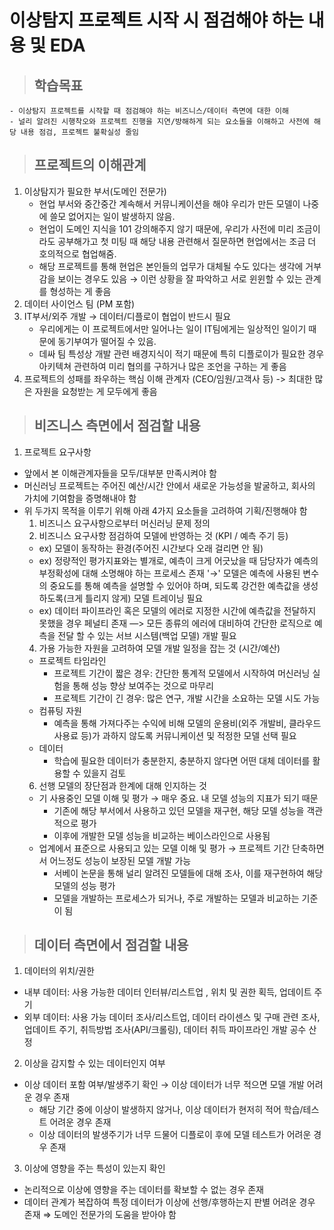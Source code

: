 # 이상탐지 프로젝트 시작 시 점검해야 하는 내용 및 EDA

> ## 학습목표
    - 이상탐지 프로젝트를 시작할 때 점검해야 하는 비즈니스/데이터 측면에 대한 이해
    - 널리 알려진 시행착오와 프로젝트 진행을 지연/방해하게 되는 요소들을 이해하고 사전에 해당 내용 점검, 프로젝트 불확실성 줄임
    
> ## 프로젝트의 이해관계
1. 이상탐지가 필요한 부서(도메인 전문가)
      - 현업 부서와 중간중간 계속해서 커뮤니케이션을 해야 우리가 만든 모델이 나중에 쓸모 없어지는 일이 발생하지 않음.
      - 현업이 도메인 지식을 101 강의해주지 않기 때문에, 우리가 사전에 미리 조금이라도 공부해가고 첫 미팅 때 해당 내용 관련해서 질문하면 현업에서는 조금 더 호의적으로 협업해줌. 
      - 해당 프로젝트를 통해 현업은 본인들의 업무가 대체될 수도 있다는 생각에 거부감을 보이는 경우도 있음 → 이런 상황을 잘 파악하고 서로 윈윈할 수 있는 관계를 형성하는 게 좋음
2. 데이터 사이언스 팀 (PM 포함)
3. IT부서/외주 개발 → 데이터/디플로이 협업이 반드시 필요
      - 우리에게는 이 프로젝트에서만 일어나는 일이 IT팀에게는 일상적인 일이기 때문에 동기부여가 떨어질 수 있음. 
      - 데싸 팀 특성상 개발 관련 배경지식이 적기 때문에 특히 디플로이가 필요한 경우 아키텍쳐 관련하여 미리 협의를 구하거나 많은 조언을 구하는 게 좋음
4. 프로젝트의 성패를 좌우하는 핵심 이해 관계자 (CEO/임원/고객사 등) -> 최대한 많은 자원을 요청받는 게 모두에게 좋음

> ## 비즈니스 측면에서 점검할 내용
1. 프로젝트 요구사항
  - 앞에서 본 이해관계자들을 모두/대부분 만족시켜야 함
  - 머신러닝 프로젝트는 주어진 예산/시간 안에서 새로운 가능성을 발굴하고, 회사의 가치에 기여함을 증명해내야 함
  - 위 두가지 목적을 이루기 위해 아래 4가지 요소들을 고려하여 기획/진행해야 함
    1. 비즈니스 요구사항으로부터 머신러닝 문제 정의
    2. 비즈니스 요구사항 점검하여 모델에 반영하는 것 (KPI / 예측 주기 등)
      - ex) 모델이 동작하는 환경(주어진 시간보다 오래 걸리면 안 됨)
      - ex) 정량적인 평가지표와는 별개로, 예측이 크게 어긋났을 때 담당자가 예측의 부정확성에 대해 소명해야 하는 프로세스 존재
           '&rarr;' 모델은 예측에 사용된 변수의 중요도를 통해 예측을 설명할 수 있어야 하며, 되도록 강건한 예측값을 생성하도록(크게 틀리지 않게) 모델 트레이닝 필요
      - ex) 데이터 파이프라인 혹은 모델의 에러로 지정한 시간에 예측값을 전달하지 못했을 경우 페널티 존재 —> 모든 종류의 에러에 대비하여 간단한 로직으로 예측을 전달 할 수 있는 서브 시스템(백업 모델) 개발 필요
    4. 가용 가능한 자원을 고려하여 모델 개발 일정을 잡는 것 (시간/예산)
      - 프로젝트 타임라인
        - 프로젝트 기간이 짧은 경우: 간단한 통계적 모델에서 시작하여 머신러닝 실험을 통해 성능 향상 보여주는 것으로 마무리
        - 프로젝트 기간이 긴 경우: 많은 연구, 개발 시간을 소요하는 모델 시도 가능
      - 컴퓨팅 자원
        - 예측을 통해 가져다주는 수익에 비해 모델의 운용비(외주 개발비, 클라우드 사용료 등)가 과하지 않도록 커뮤니케이션 및 적정한 모델 선택 필요
      - 데이터
        - 학습에 필요한 데이터가 충분한지, 충분하지 않다면 어떤 대체 데이터를 활용할 수 있을지 검토
    6. 선행 모델의 장단점과 한계에 대해 인지하는 것
      - 기 사용중인 모델 이해 및 평가 → 매우 중요. 내 모델 성능의 지표가 되기 때문
        - 기존에 해당 부서에서 사용하고 있던 모델을 재구현, 해당 모델 성능을 객관적으로 평가
        - 이후에 개발한 모델 성능을 비교하는 베이스라인으로 사용됨
      - 업계에서 표준으로 사용되고 있는 모델 이해 및 평가 → 프로젝트 기간 단축하면서 어느정도 성능이 보장된 모델 개발 가능
        - 서베이 논문을 통해 널리 알려진 모델들에 대해 조사, 이를 재구현하여 해당 모델의 성능 평가
        - 모델을 개발하는 프로세스가 되거나, 주로 개발하는 모델과 비교하는 기준이 됨
   
> ## 데이터 측면에서 점검할 내용
1. 데이터의 위치/권한
  - 내부 데이터: 사용 가능한 데이터 인터뷰/리스트업 , 위치 및 권한 획득, 업데이트 주기
  - 외부 데이터: 사용 가능 데이터 조사/리스트업, 데이터 라이센스 및 구매 관련 조사, 업데이트 주기, 취득방법 조사(API/크롤링), 데이터 취득 파이프라인 개발 공수 산정

2. 이상을 감지할 수 있는 데이터인지 여부
  - 이상 데이터 포함 여부/발생주기 확인 → 이상 데이터가 너무 적으면 모델 개발 어려운 경우 존재
    - 해당 기간 중에 이상이 발생하지 않거나, 이상 데이터가 현저히 적어 학습/테스트 어려운 경우 존재
    - 이상 데이터의 발생주기가 너무 드물어 디플로이 후에 모델 테스트가 어려운 경우 존재

3. 이상에 영향을 주는 특성이 있는지 확인
  - 논리적으로 이상에 영향을 주는 데이터를 확보할 수 없는 경우 존재
  - 데이터 관계가 복잡하여 특정 데이터가 이상에 선행/후행하는지 판별 어려운 경우 존재
    ⇒ 도메인 전문가의 도움을 받아야 함
